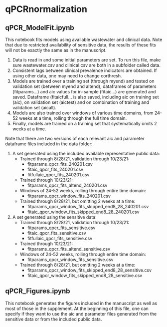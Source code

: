 # qPCRnormalization

## qPCR_ModelFit.ipynb 
This notebook fits models using available wastewater and clinical data.  Note that due to restricted availability of sensitive data, the results of these fits will not be exactly the same as in the manuscript.  

1. Data is read in and some initial parameters are set.  To run this file, make sure wastewater.csv and clinical.csv are both in a subfolder called data.  
2. Consistent lags between clinical prevalence indicators are obtained.  If using other data, one may need to change corthresh.
3. Models are trained over a training set (through myend) and tested on validation set (between myend and altend), dataframes of parameters (fitparams...) and aic values for in-sample (fitaic...) are generated and saved.  Dataframe (fitaicfull... is also saved, including aic on training set (aic), on validation set (aictest) and on combination of training and validation set (aicall).
4. Models are also trained over windows of various time domains, from 24-52 weeks at a time, rolling through the full time domain.
5. Finally, models are trained on a training set that systematically omits 2 weeks at a time.

Note that there are two versions of each relevant aic and parameter dataframe files included in the data folder:  
1. A set generated using the included available representative public data:  
   - Trained through 8/28/21, validation through 10/23/21:  
     - fitparams_qpcr_fits_240201.csv  
     - fitaic_qpcr_fits_240201.csv  
     - fitfullaic_qpcr_fits_240201.csv  
   - Trained through 10/23/21:  
     - fitparams_qpcr_fits_altend_240201.csv  
   - Windows of 24-52 weeks, rolling through entire time domain:  
     - fitparams_qpcr_window_fits_240201.csv     
   - Trained through 8/28/21, but omitting 2 weeks at a time:  
     - fitparams_qpcr_window_fits_skipped_end8_28_240201.csv  
     - fitaic_qpcr_window_fits_skipped_end8_28_240201.csv  
2. A set generated using the sensitive data:    
   - Trained through 8/28/21, validation through 10/23/21:  
     - fitparams_qpcr_fits_sensitive.csv  
     - fitaic_qpcr_fits_sensitive.csv  
     - fitfullaic_qpcr_fits_sensitive.csv  
   - Trained through 10/23/21:  
     - fitparams_qpcr_fits_altend_sensitive.csv  
   - Windows of 24-52 weeks, rolling through entire time domain:  
     - fitparams_qpcr_window_fits_sensitive.csv     
   - Trained through 8/28/21, but omitting 2 weeks at a time:  
     - fitparams_qpcr_window_fits_skipped_end8_28_sensitive.csv  
     - fitaic_qpcr_window_fits_skipped_end8_28_sensitive.csv  

## qPCR_Figures.ipynb
This notebook generates the figures included in the manuscript as well as most of those in the supplement.  At the beginning of this file, one can specify if they want to use the aic and parameter files generated from the sensitive data or from the included public data. 
